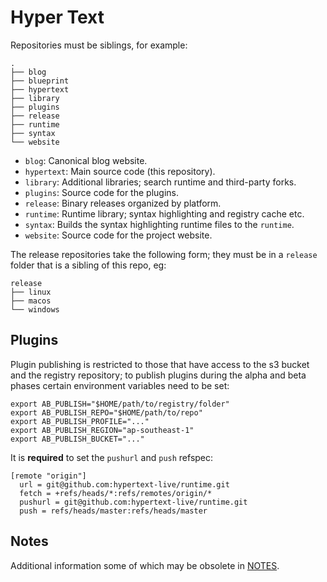 # Hyper Text

Repositories must be siblings, for example:

```
.
├── blog
├── blueprint
├── hypertext
├── library
├── plugins
├── release
├── runtime
├── syntax
└── website
```

* `blog`: Canonical blog website.
* `hypertext`: Main source code (this repository).
* `library`: Additional libraries; search runtime and third-party forks.
* `plugins`: Source code for the plugins.
* `release`: Binary releases organized by platform.
* `runtime`: Runtime library; syntax highlighting and registry cache etc.
* `syntax`: Builds the syntax highlighting runtime files to the `runtime`.
* `website`: Source code for the project website.

The release repositories take the following form; they must be in a `release` folder that is a sibling of this repo, eg:

```
release
├── linux
├── macos
└── windows
```

## Plugins

Plugin publishing is restricted to those that have access to the s3 bucket and the registry repository; to publish plugins during the alpha and beta phases certain environment variables need to be set:

```
export AB_PUBLISH="$HOME/path/to/registry/folder"
export AB_PUBLISH_REPO="$HOME/path/to/repo"
export AB_PUBLISH_PROFILE="..."
export AB_PUBLISH_REGION="ap-southeast-1"
export AB_PUBLISH_BUCKET="..."
```

It is **required** to set the `pushurl` and `push` refspec:

```
[remote "origin"]
  url = git@github.com:hypertext-live/runtime.git
  fetch = +refs/heads/*:refs/remotes/origin/*
  pushurl = git@github.com:hypertext-live/runtime.git
  push = refs/heads/master:refs/heads/master
```

## Notes

Additional information some of which may be obsolete in [NOTES](/NOTES.md).
